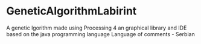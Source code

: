 # GeneticAlgorithmLabirint
A genetic lgorithm made using Processing 4 an graphical library and IDE based on the java programming language 
Language of comments - Serbian
